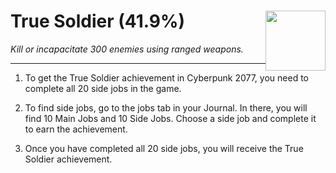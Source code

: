 # True Soldier (41.9%) <img style="float: right;" src="https://cdn.cloudflare.steamstatic.com/steamcommunity/public/images/apps/1091500/2f63e6b9c0774f8f63b9f053ba9ec145e90c678c.jpg" width="96" height="96">

_Kill or incapacitate 300 enemies using ranged weapons._

---

1. To get the True Soldier achievement in Cyberpunk 2077, you need to complete all 20 side jobs in the game. 

2. To find side jobs, go to the jobs tab in your Journal. In there, you will find 10 Main Jobs and 10 Side Jobs. Choose a side job and complete it to earn the achievement. 

3. Once you have completed all 20 side jobs, you will receive the True Soldier achievement.